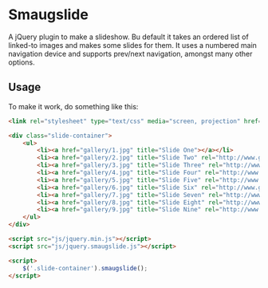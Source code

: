 # Smaugslide

A jQuery plugin to make a slideshow. Bu default it takes an ordered list of linked-to images and makes some slides for 
them. It uses a numbered main navigation device and supports prev/next navigation, amongst many other options.

## Usage

To make it work, do something like this:

```html
<link rel="stylesheet" type="text/css" media="screen, projection" href="css/smaugslide.css" />

<div class="slide-container">
	<ul>
		<li><a href="gallery/1.jpg" title="Slide One"></a></li>
		<li><a href="gallery/2.jpg" title="Slide Two" rel="http://www.google.com"></a></li>
		<li><a href="gallery/3.jpg" title="Slide Three" rel="http://www.google.com"></a></li>
		<li><a href="gallery/4.jpg" title="Slide Four" rel="http://www.google.com"></a></li>
		<li><a href="gallery/5.jpg" title="Slide Five" rel="http://www.google.com"></a></li>
		<li><a href="gallery/6.jpg" title="Slide Six" rel="http://www.google.com"></a></li>
		<li><a href="gallery/7.jpg" title="Slide Seven" rel="http://www.google.com"></a></li>
		<li><a href="gallery/8.jpg" title="Slide Eight" rel="http://www.google.com"></a></li>
		<li><a href="gallery/9.jpg" title="Slide Nine" rel="http://www.google.com"></a></li>
	</ul>
</div>

<script src="js/jquery.min.js"></script>
<script src="js/jquery.smaugslide.js"></script>

<script>
	$('.slide-container').smaugslide();
</script>
```